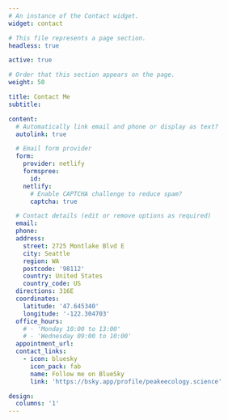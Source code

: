 ```yaml
---
# An instance of the Contact widget.
widget: contact

# This file represents a page section.
headless: true

active: true

# Order that this section appears on the page.
weight: 50

title: Contact Me
subtitle:

content:
  # Automatically link email and phone or display as text?
  autolink: true

  # Email form provider
  form:
    provider: netlify
    formspree:
      id:
    netlify:
      # Enable CAPTCHA challenge to reduce spam?
      captcha: true

  # Contact details (edit or remove options as required)
  email: 
  phone: 
  address:
    street: 2725 Montlake Blvd E
    city: Seattle
    region: WA
    postcode: '98112'
    country: United States
    country_code: US
  directions: 316E
  coordinates:
    latitude: '47.645340'
    longitude: '-122.304703'
  office_hours:
    # - 'Monday 10:00 to 13:00'
    # - 'Wednesday 09:00 to 10:00'
  appointment_url: 
  contact_links:
    - icon: bluesky
      icon_pack: fab
      name: Follow me on BlueSky
      link: 'https://bsky.app/profile/peakeecology.science'

design:
  columns: '1'
---
```

